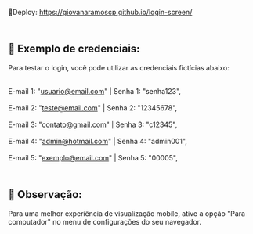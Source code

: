 🔗Deploy: https://giovanaramoscp.github.io/login-screen/

<h2></br>📝 Exemplo de credenciais:</br></h2>

Para testar o login, você pode utilizar as credenciais fictícias abaixo:

<br>E-mail 1: "usuario@email.com" | Senha 1: "senha123",</br>
<br>E-mail 2: "teste@email.com" | Senha 2: "12345678",</br>
<br>E-mail 3: "contato@gmail.com" | Senha 3: "c12345",</br>
<br>E-mail 4: "admin@hotmail.com" | Senha 4: "admin001",</br>
<br>E-mail 5: "exemplo@email.com" | Senha 5: "00005",</br>

<h2><br>📱 Observação:</br></h2>
Para uma melhor experiência de visualização mobile, ative a opção "Para computador" no menu de configurações do seu navegador.
